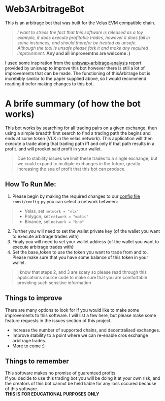 # Web3ArbitrageBot
This is an arbitrage bot that was built for the Velas EVM compatible chain.  
>*I want to stress the fact that this software is released as a toy example, it does execute profitable trades, however it does fail in some instances, and should therefor be treated as unsafe.*  
>*Although the tool is unsafe please fork it and make any required improvement.* **Any and all improvemtns are welcome :)**

I used some inspiration from the [uniswap-arbitrage-analysis](https://github.com/ccyanxyz/uniswap-arbitrage-analysis) report provided by uniswap to improve this bot however there is still a lot of improvements that can be made. 
The functioning of thisArbitrage bot is increbibly similar to the paper supplied above, so I would recommend reading it befor making changes to this bot. 

# A brife summary (of how the bot works)
This bot works by searching for all trading pairs on a given exchange, then using a simple breadth first search to find a trading path the begins and ends at some token (VLX in the velas network). This application will then execute a trade along that trading path iff and only if that path results in a profit. and will procket said profit in your wallet. 
> Due to stability issues we limit these trades to a single exchange, but we could expand to multiple exchanges in the future, greatly increasing the sea of profit that this bot can produce.

## How To Run Me:  
1. Please begin by making the required changes to our [config file](https://github.com/ljlabs/Web3ArbitrageBot/blob/main/const/config.py) `const/config.py` you can select a network between:
>- Velas, set `network = "vlx"`
>- Polygon, set `network = "matic"`
>- Binance, set `network = "bnb"`

2. Further you will need to set the wallet private key (of the wallet you want to execute arbitrage trades with)
3. Finaly you will need to set your wallet address (of the wallet you want to execute arbitrage trades with)
4. Set the base_token to use the token you want to trade from and to. Please make sure that you have some balance of this token in your wallet.

>I know that steps 2, and 3 are scary so please read through this applications source code to make sure that you are comfortable providing such sensitive information 


## Things to improve

There are many options to look for if you would like to make some improvements to this software. I will list a few here, but please make some feature requests in the issues  section of this project.
- Increase the number of supported chains, and decentralised exchanges.
- Improve stability to a point where we can re-enable cros exchange arbitrage trades.
- More to come :)


## Things to remember
This software makes no promise of guarenteed profits.  
If you decide to use this trading bot you will be doing it at your own risk, and the creators of this bot cannot be held liable for any loss occured because of this software.  
**THIS IS FOR EDUCATIONAL PURPOSES ONLY**
